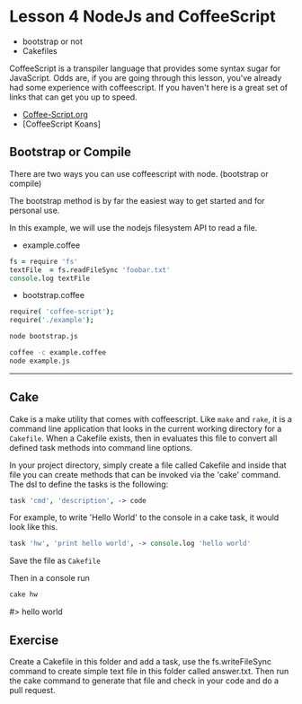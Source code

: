 # Lesson 4 NodeJs and CoffeeScript

- bootstrap or not
- Cakefiles

CoffeeScript is a transpiler language that provides some syntax
sugar for JavaScript.  Odds are, if you are going through this lesson,
you've already had some experience with coffeescript.  If you haven't
here is a great set of links that can get you up to speed.

* [Coffee-Script.org](http://coffee-script.org)
* [CoffeeScript Koans]

## Bootstrap or Compile

There are two ways you can use coffeescript with node.  (bootstrap or compile)

The bootstrap method is by far the easiest way to get started and for
personal use.

In this example, we will use the nodejs filesystem API to read a file.

- example.coffee

``` coffeescript
fs = require 'fs'
textFile  = fs.readFileSync 'foobar.txt'
console.log textFile
```

- bootstrap.coffee

``` coffeescript
require( 'coffee-script');
require('./example');

node bootstrap.js
```

``` sh
coffee -c example.coffee
node example.js
```

---

## Cake

Cake is a make utility that comes with coffeescript.  Like `make` and
`rake`, it is a command line application that looks in the current working directory for a `Cakefile`.  When a Cakefile exists, then in evaluates this file to convert all defined task methods into command line options.


In your project directory, simply create a file called Cakefile and inside that file you can create methods that can be invoked via the 'cake' command.  The dsl to define the tasks is the following:

``` coffeescript
task 'cmd', 'description', -> code
```

For example, to write 'Hello World' to the console in a cake task, it
would look like this.

``` coffeescript
task 'hw', 'print hello world', -> console.log 'hello world'
```

Save the file as `Cakefile`

Then in a console run

``` coffeescript
cake hw
```
#> hello world


## Exercise

Create a Cakefile in this folder and add a task, use the fs.writeFileSync command to create simple text file in this folder called answer.txt.  Then run the cake command to generate that file and check in your code and do a pull request.


